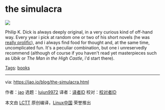 [#]: subject: "the simulacra"
[#]: via: "https://jao.io/blog/the-simulacra.html"
[#]: author: "jao https://jao.io"
[#]: collector: "lujun9972"
[#]: translator: " "
[#]: reviewer: " "
[#]: publisher: " "
[#]: url: " "

the simulacra
======

![][1]

Philip K. Dick is always deeply original, in a very curious kind of off-hand way. Every year i pick at random one or two of his short novels (he was [really prolific][2]), and i always find food for thought and, at the same time, uncomplicated fun. It's a peculiar combination, but one i unreservedly recommend (although of course if you haven't read yet masterpieces such as _Ubik_ or _The Man in the High Castle_, i'd start there).

[Tags][3]: [books][4]

--------------------------------------------------------------------------------

via: https://jao.io/blog/the-simulacra.html

作者：[jao][a]
选题：[lujun9972][b]
译者：[译者ID](https://github.com/译者ID)
校对：[校对者ID](https://github.com/校对者ID)

本文由 [LCTT](https://github.com/LCTT/TranslateProject) 原创编译，[Linux中国](https://linux.cn/) 荣誉推出

[a]: https://jao.io
[b]: https://github.com/lujun9972
[1]: https://jao.io/img/the-simulacra.jpg
[2]: https://www.fantasticfiction.com/d/philip-k-dick/
[3]: https://jao.io/blog/tags.html
[4]: https://jao.io/blog/tag-books.html
